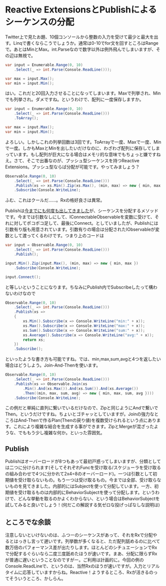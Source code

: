 # Reactive ExtensionsとPublishによるシーケンスの分配

Twitter上で見たお題、10個コンソールから整数の入力を受けて最少と最大を出す。Linqで書くならこうでしょうか。通常は0-10でfor文を回すところはRangeで。あとはMinとMax。int.Parseなので数字以外は例外飛んでしまいますが、その辺は無視で。

```csharp
var input = Enumerable.Range(0, 10)
    .Select(_ => int.Parse(Console.ReadLine()));

var max = input.Max();
var min = input.Min();
```

はい。これだと20回入力させることになってしまいます。Maxで列挙され、Minでも列挙され。ダメですね。というわけで、配列に一度保存しますか。

```csharp
var input = Enumerable.Range(0, 10)
    .Select(_ => int.Parse(Console.ReadLine()))
    .ToArray();

var max = input.Max();
var min = input.Min();
```

よろしい。しかしこれの列挙回数は3回です。ToArrayで一度、Maxで一度、Minで一度。しかもMaxとMinを出したいだけなのに、わざわざ配列に保存してしまっています。もし配列が巨大になる場合はメモリ的な意味でもちょっと嫌ですねえ。さて、そこで出番なのが、プッシュ型シーケンスを持つReactive Extensions。プッシュ型ならば分配が可能です。やってみましょう？

```csharp
Observable.Range(0, 10)
    .Select(_ => int.Parse(Console.ReadLine()))
    .Publish(xs => xs.Min().Zip(xs.Max(), (min, max) => new { min, max }))
    .Subscribe(Console.WriteLine);
```

ふむ、これはクールだ……。Rxの格好良さは異常。

Publishは[今までにも何度も出してきました](http://neue.cc/2010/06/24_263.html "neue cc - Reactive Extensions for .NET (Rx) メソッド探訪第7回:IEnumerable vs IObservable")が、シーケンスを分配するメソッドです。今までは引数なしにして、IConnectableObservableを変数に受けて、それに対してポコポコ足して、最後にConnect。としていましたが、Publishには引数有り版も用意されています。引数有りの場合は分配されたIObservableが変数として渡ってくるわけです。つまり上のコードは

```csharp
var input = Observable.Range(0, 10)
    .Select(_ => int.Parse(Console.ReadLine()))
    .Publish();

input.Min().Zip(input.Max(), (min, max) => new { min, max })
    .Subscribe(Console.WriteLine);

input.Connect();
```

と等しいということになります。ちなみにPublish内でSubscribeしたって構わないわけなので

```csharp
Observable.Range(0, 10)
    .Select(_ => int.Parse(Console.ReadLine()))
    .Publish(xs =>
    {
        xs.Min().Subscribe(x => Console.WriteLine("min:" + x));
        xs.Max().Subscribe(x => Console.WriteLine("max:" + x));
        xs.Sum().Subscribe(x => Console.WriteLine("sum:" + x));
        xs.Average().Subscribe(x => Console.WriteLine("avg:" + x));
        return xs;
    })
    .Subscribe();
```

といったような書き方も可能ですね。では、min,max,sum,avgと4つを返したい場合はどうしよう。Join-And-Thenを使います。

```csharp
Observable.Range(0, 10)
    .Select(_ => int.Parse(Console.ReadLine()))
    .Publish(xs => Observable.Join(xs
        .Min().And(xs.Max()).And(xs.Sum()).And(xs.Average())
        .Then((min, max, sum, avg) => new { min, max, sum, avg })))
    .Subscribe(Console.WriteLine);
```

この例だと単純に直列に繋いでいるだけなので、Zipと同じようにAndで繋いでThen。というだけですね。ちょいとゴチャッとしていますが。Joinの強力なところはAnd-Thenで作るPlan(Thenの戻り値)を複数受けられるという点にあります。これにより複雑な結合を生成する事ができます。ZipとMergeが混ざったような、でももう少し複雑な何か。といった雰囲気。

Publish
---
Publishはオーバーロードが8つもあって最初戸惑ってしまいますが、分類としては二つに分けられます(そしてそれぞれFuncを受け取る/スケジューラを受け取るの組み合わせで4つに分かれて2x4=8のオーバーロード)。一つは引数として初期値を受け取らないもの。もう一つは受け取るもの。今までは全部、受け取らないものを見てきました。内部的にはSubjectを使って分配しています。一方、初期値を受け取るものは内部的にBehaviorSubjectを使って分配します。というわけで、どんな挙動を取るのかよくわからない、という場合はBehaviorSubjectを試してみると良いでしょう！(何だこの解説する気ゼロな投げっぱなしな説明は)

ところでな余談
---
注意しないといけないのは、ふつーのシーケンスがあって、それをRxで分配やるとはっきし言って遅いです。列挙数が多くなると、ただ配列舐めるのに比べて数万倍のパフォーマンス差が出たりします。ほとんどのシチュエーションでRxで分配するぐらいなら二度三度舐めたほうが速いです。まあ、分配に限らずRxが普通に遅いということなのですがー。ご利用は計画的に。今回の例のConsole.ReadLineで、というのは、当然Rxのほうが速いですが。入力とリアルタイムに応答していますからね。Reactive！ようするところ、Rxが活きるのってそういうところ、かしらん。